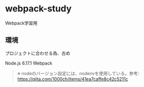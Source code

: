 # webpack-study
Webpack学習用

## 環境

プロジェクトに合わせる為、古め

Node.js 6.17.1
Webpack  

> ※ nodeのバージョン設定には、nodenvを使用している。参考: https://qiita.com/1000ch/items/41ea7caffe8c42c5211c









